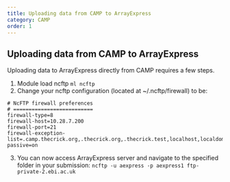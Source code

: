 ```yaml
---
title: Uploading data from CAMP to ArrayExpress
category: CAMP
order: 1
---
```


## Uploading data from CAMP to ArrayExpress

Uploading data to ArrayExpress directly from CAMP requires a few steps.

1. Module load ncftp `ml ncftp`
2. Change your ncftp configuration (located at ~/.ncftp/firewall) to be:
```
# NcFTP firewall preferences
# ==========================
firewall-type=8
firewall-host=10.28.7.200
firewall-port=21
firewall-exception-list=.camp.thecrick.org,.thecrick.org,.thecrick.test,localhost,localdomain
passive=on
```
3. You can now access ArrayExpress server and navigate to the specified folder in your submission:
`ncftp -u aexpress -p aexpress1 ftp-private-2.ebi.ac.uk`
